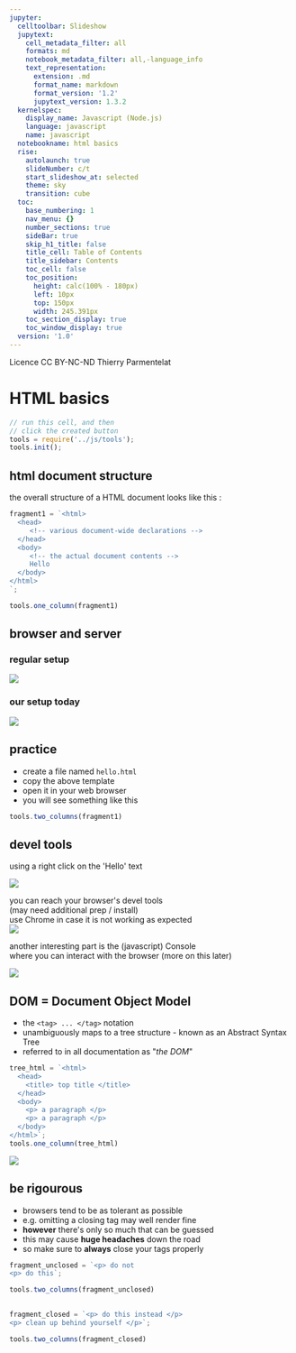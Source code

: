 ```yaml
---
jupyter:
  celltoolbar: Slideshow
  jupytext:
    cell_metadata_filter: all
    formats: md
    notebook_metadata_filter: all,-language_info
    text_representation:
      extension: .md
      format_name: markdown
      format_version: '1.2'
      jupytext_version: 1.3.2
  kernelspec:
    display_name: Javascript (Node.js)
    language: javascript
    name: javascript
  notebookname: html basics
  rise:
    autolaunch: true
    slideNumber: c/t
    start_slideshow_at: selected
    theme: sky
    transition: cube
  toc:
    base_numbering: 1
    nav_menu: {}
    number_sections: true
    sideBar: true
    skip_h1_title: false
    title_cell: Table of Contents
    title_sidebar: Contents
    toc_cell: false
    toc_position:
      height: calc(100% - 180px)
      left: 10px
      top: 150px
      width: 245.391px
    toc_section_display: true
    toc_window_display: true
  version: '1.0'
---
```


<div class="licence">
<span>Licence CC BY-NC-ND</span>
<span>Thierry Parmentelat</span>
</div>

<!-- #region slideshow={"slide_type": "slide"} -->
# HTML basics
<!-- #endregion -->

```javascript
// run this cell, and then 
// click the created button
tools = require('../js/tools');
tools.init();
```

<!-- #region slideshow={"slide_type": "slide"} -->
## html document structure
<!-- #endregion -->

the overall structure of a HTML document looks like this :

```javascript hide_input=true
fragment1 = `<html>
  <head>
     <!-- various document-wide declarations -->
  </head>
  <body>
     <!-- the actual document contents -->
     Hello
  </body>
</html>
`;

tools.one_column(fragment1)
```

<!-- #region slideshow={"slide_type": "slide"} -->
## browser and server
<!-- #endregion -->

<!-- #region slideshow={"slide_type": ""} cell_style="split" -->
### regular setup

![](../media/client-server.svg)
<!-- #endregion -->

<!-- #region slideshow={"slide_type": ""} cell_style="split" -->
### our setup today

![](../media/local-file.svg)
<!-- #endregion -->

<!-- #region slideshow={"slide_type": "slide"} -->
## practice
<!-- #endregion -->

<!-- #region slideshow={"slide_type": ""} -->
* create a file named `hello.html`
* copy the above template
* open it in your web browser
* you will see something like this
<!-- #endregion -->

```javascript hide_input=true slideshow={"slide_type": "slide"}
tools.two_columns(fragment1)

```

<!-- #region slideshow={"slide_type": "slide"} -->
## devel tools
<!-- #endregion -->

using a right click on the 'Hello' text

<!-- #region slideshow={"slide_type": ""} -->
![](../media/inspect-element-menu.png)
<!-- #endregion -->

<!-- #region slideshow={"slide_type": "slide"} -->
you can reach your browser's devel tools  
(may need additional prep / install)  
use Chrome in case it is not working as expected  
![](../media/inspect-element-elements.png) 
<!-- #endregion -->

<!-- #region slideshow={"slide_type": "slide"} -->
another interesting part is the (javascript) Console  
where you can interact with the browser (more on this later)
<!-- #endregion -->

<!-- #region slideshow={"slide_type": ""} -->
![](../media/inspect-element-console.png) 
<!-- #endregion -->

<!-- #region slideshow={"slide_type": "slide"} -->
## DOM = Document Object Model
<!-- #endregion -->

<!-- #region slideshow={"slide_type": ""} -->
* the `<tag> ... </tag>` notation 
* unambiguously maps to a tree structure - known as an Abstract Syntax Tree
* referred to in all documentation as "*the DOM*"
<!-- #endregion -->

```javascript cell_style="center" hide_input=true slideshow={"slide_type": "slide"}
tree_html = `<html>
  <head>
    <title> top title </title>
  </head>
  <body>
    <p> a paragraph </p>
    <p> a paragraph </p>
  </body>
</html>`;
tools.one_column(tree_html)
```

<!-- #region cell_style="center" hide_input=true -->
![](../media/abstract-syntax.svg)
<!-- #endregion -->

<!-- #region slideshow={"slide_type": "slide"} -->
## be rigourous
<!-- #endregion -->

<!-- #region slideshow={"slide_type": ""} -->
* browsers tend to be as tolerant as possible
* e.g. omitting a closing tag may well render fine
* **however** there's only so much that can be guessed
* this may cause **huge headaches** down the road
* so make sure to **always** close your tags properly
<!-- #endregion -->

```javascript hide_input=true slideshow={"slide_type": "slide"}
fragment_unclosed = `<p> do not
<p> do this`;

tools.two_columns(fragment_unclosed)
 
```

```javascript hide_input=true
fragment_closed = `<p> do this instead </p>
<p> clean up behind yourself </p>`;

tools.two_columns(fragment_closed)
 
```
